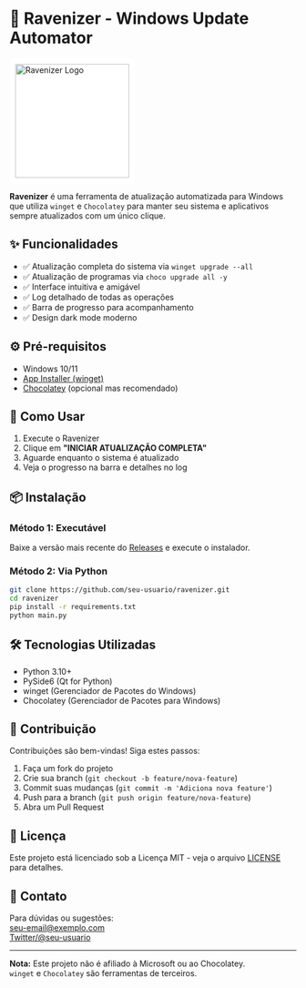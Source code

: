 # 📜 Ravenizer - Windows Update Automator

<img src="https://eduardodossantosferreira.github.io/ravenizer/ravenizer.png" alt="Ravenizer Logo" width="200px" style="background: #fff; padding: 10px; border-radius: 8px;">

**Ravenizer** é uma ferramenta de atualização automatizada para Windows que utiliza `winget` e `Chocolatey` para manter seu sistema e aplicativos sempre atualizados com um único clique.

## ✨ Funcionalidades

- ✅ Atualização completa do sistema via `winget upgrade --all`
- ✅ Atualização de programas via `choco upgrade all -y`
- ✅ Interface intuitiva e amigável
- ✅ Log detalhado de todas as operações
- ✅ Barra de progresso para acompanhamento
- ✅ Design dark mode moderno

## ⚙️ Pré-requisitos

- Windows 10/11
- [App Installer (winget)](https://www.microsoft.com/store/productId/9NBLGGH4NNS1)
- [Chocolatey](https://chocolatey.org/install) (opcional mas recomendado)

## 🚀 Como Usar

1. Execute o Ravenizer
2. Clique em **"INICIAR ATUALIZAÇÃO COMPLETA"**
3. Aguarde enquanto o sistema é atualizado
4. Veja o progresso na barra e detalhes no log

## 📦 Instalação

### Método 1: Executável

Baixe a versão mais recente do [Releases](https://github.com/seu-usuario/ravenizer/releases) e execute o instalador.

### Método 2: Via Python

```bash
git clone https://github.com/seu-usuario/ravenizer.git
cd ravenizer
pip install -r requirements.txt
python main.py
```

## 🛠 Tecnologias Utilizadas

- Python 3.10+
- PySide6 (Qt for Python)
- winget (Gerenciador de Pacotes do Windows)
- Chocolatey (Gerenciador de Pacotes para Windows)

## 🤝 Contribuição

Contribuições são bem-vindas! Siga estes passos:

1. Faça um fork do projeto
2. Crie sua branch (`git checkout -b feature/nova-feature`)
3. Commit suas mudanças (`git commit -m 'Adiciona nova feature'`)
4. Push para a branch (`git push origin feature/nova-feature`)
5. Abra um Pull Request

## 📄 Licença

Este projeto está licenciado sob a Licença MIT - veja o arquivo [LICENSE](LICENSE) para detalhes.

## 📧 Contato

Para dúvidas ou sugestões:  
[seu-email@exemplo.com](mailto:seu-email@exemplo.com)  
[Twitter/@seu-usuario](https://twitter.com/seu-usuario)

---

**Nota:** Este projeto não é afiliado à Microsoft ou ao Chocolatey.  
`winget` e `Chocolatey` são ferramentas de terceiros.
